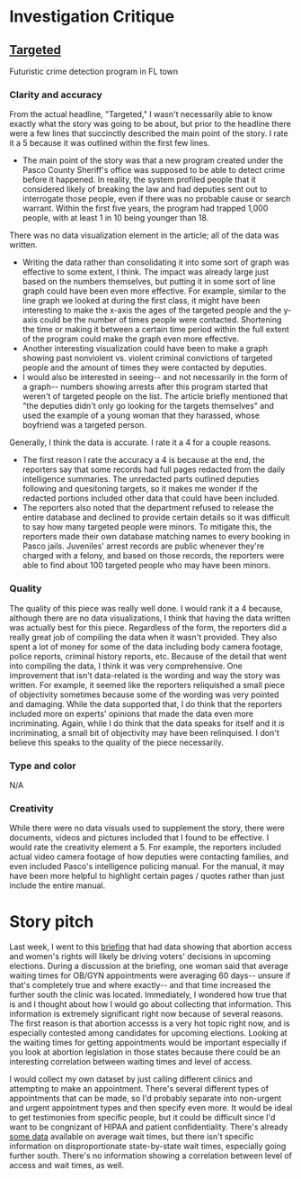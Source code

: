 # Investigation Critique

## [Targeted](https://projects.tampabay.com/projects/2020/investigations/police-pasco-sheriff-targeted/intelligence-led-policing/)
Futuristic crime detection program in FL town

### Clarity and accuracy

From the actual headline, "Targeted," I wasn't necessarily able to know exactly what the story was going to be about, but prior to the headline there were a few lines that succinctly described the main point of the story. I rate it a 5 because it was outlined within the first few lines.
* The main point of the story was that a new program created under the Pasco County Sheriff's office was supposed to be able to detect crime before it happened. In reality, the system profiled people that it considered likely of breaking the law and had deputies sent out to interrogate those people, even if there was no probable cause or search warrant. Within the first five years, the program had trapped 1,000 people, with at least 1 in 10 being younger than 18.

There was no data visualization element in the article; all of the data was written. 
* Writing the data rather than consolidating it into some sort of graph was effective to some extent, I think. The impact was already large just based on the numbers themselves, but putting it in some sort of line graph could have been even more effective. For example, similar to the line graph we looked at during the first class, it might have been interesting to make the x-axis the ages of the targeted people and the y-axis could be the number of times people were contacted. Shortening the time or making it between a certain time period within the full extent of the program could make the graph even more effective.
* Another interesting visualization could have been to make a graph showing past nonviolent vs. violent criminal convictions of targeted people and the amount of times they were contacted by deputies.
* I would also be interested in seeing-- and not necessarily in the form of a graph-- numbers showing arrests after this program started that weren't of targeted people on the list. The article briefly mentioned that "the deputies didn't only go looking for the targets themselves" and used the example of a young woman that they harassed, whose boyfriend was a targeted person.

Generally, I think the data is accurate. I rate it a 4 for a couple reasons.
* The first reason I rate the accuracy a 4 is because at the end, the reporters say that some records had full pages redacted from the daily intelligence summaries. The unredacted parts outlined deputies following and quesitoning targets, so it makes me wonder if the redacted portions included other data that could have been included.
* The reporters also noted that the department refused to release the entire database and declined to provide certain details so it was difficult to say how many targeted people were minors. To mitigate this, the reporters made their own database matching names to every booking in Pasco jails. Juveniles' arrest records are public whenever they're charged with a felony, and based on those records, the reporters were able to find about 100 targeted people who may have been minors.

### Quality

The quality of this piece was really well done. I would rank it a 4 because, although there are no data visualizations, I think that having the data written was actually best for this piece. Regardless of the form, the reporters did a really great job of compiling the data when it wasn't provided. They also spent a lot of money for some of the data including body camera footage, police reports, criminal history reports, etc. Because of the detail that went into compiling the data, I think it was very comprehensive. One improvement that isn't data-related is the wording and way the story was written. For example, it seemed like the reporters reliquished a small piece of objectivity sometimes because some of the wording was very pointed and damaging. While the data supported that, I do think that the reporters included more on experts' opinions that made the data even more incriminating. Again, while I do think that the data speaks for itself and it *is* incriminating, a small bit of objectivity may have been relinquised. I don't believe this speaks to the quality of the piece necessarily.

### Type and color

N/A

### Creativity

While there were no data visuals used to supplement the story, there were documents, videos and pictures included that I found to be effective. I would rate the creativity element a 5. For example, the reporters included actual video camera footage of how deputies were contacting families, and even included Pasco's intelligence policing manual. For the manual, it may have been more helpful to highlight certain pages / quotes rather than just include the entire manual.

# Story pitch

Last week, I went to this [briefing](https://dc.medill.northwestern.edu/blog/2023/09/28/new-poll-shows-abortion-and-womens-rights-will-drive-some-voters-decisions/) that had data showing that abortion access and women's rights will likely be driving voters' decisions in upcoming elections. During a discussion at the briefing, one woman said that average waiting times for OB/GYN appointments were averaging 60 days-- unsure if that's completely true and where exactly-- and that time increased the further south the clinic was located. Immediately, I wondered how true that is and I thought about how I would go about collecting that information. This information is extremely significant right now because of several reasons. The first reason is that abortion accesss is a very hot topic right now, and is especially contested among candidates for upcoming elections. Looking at the waiting times for getting appointments would be important especially if you look at abortion legislation in those states because there could be an interesting correlation between waiting times and level of access.

I would collect my own dataset by just calling different clinics and attempting to make an appointment. There's several different types of appointments that can be made, so I'd probably separate into non-urgent and urgent appointment types and then specify even more. It would be ideal to get testimonies from specific people, but it could be difficult since I'd want to be congnizant of HIPAA and patient confidentiality. There's already [some data](https://www.aafp.org/pubs/fpm/blogs/inpractice/entry/wait-times.html) available on average wait times, but there isn't specific information on disproportionate state-by-state wait times, especially going further south. There's no information showing a correlation between level of access and wait times, as well. 

